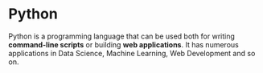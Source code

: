 # Python

Python is a programming language that can be used both for writing **command-line scripts** or building **web applications**. It has numerous applications in Data Science, Machine Learning, Web Development and so on.
